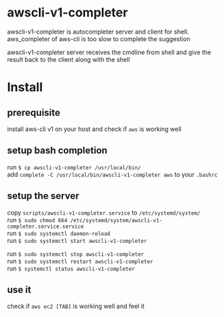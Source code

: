 # awscli-v1-completer

awscli-v1-completer is autocompleter server and client for shell.  
aws_completer of aws-cli is too slow to complete the suggestion

awscli-v1-completer server receives the cmdline from shell and give the result back to the client along with the shell

# Install

## prerequisite

install aws-cli v1 on your host and check if `aws` is working well 


## setup bash completion

run `$ cp awscli-v1-completer /usr/local/bin/`  
add `complete -C /usr/local/bin/awscli-v1-completer aws` to your `.bashrc`  

## setup the server

copy `scripts/awscli-v1-completer.service` to `/etc/systemd/system/`  
run  `$ sudo chmod 664 /etc/systemd/system/awscli-v1-completer.service.service`  
run  `$ sudo systemctl daemon-reload`  
run  `$ sudo systemctl start awscli-v1-completer`  

run  `$ sudo systemctl stop awscli-v1-completer`  
run  `$ sudo systemctl restart awscli-v1-completer`  
run  `$ systemctl status awscli-v1-completer`   

## use it

check if `aws ec2 [TAB]` is working well and feel it 



